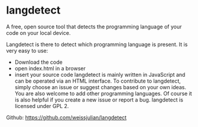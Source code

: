 # langdetect
A free, open source tool that detects the programming language of your code on your local device.

Langdetect is there to detect which programming language is present.
It is very easy to use:
* Download the code
* open index.html in a browser
* insert your source code
langdetect is mainly written in JavaScript and can be operated via an HTML interface.
To contribute to langdetect, simply choose an issue or suggest changes based on your own ideas. You are also welcome to add other programming languages. Of course it is also helpful if you create a new issue or report a bug.
langdetect is licensed under GPL 2.

Github: https://github.com/weissjulian/langdetect
